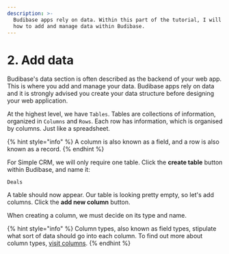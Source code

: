 ```yaml
---
description: >-
  Budibase apps rely on data. Within this part of the tutorial, I will show you
  how to add and manage data within Budibase.
---
```


# 2. Add data

Budibase's data section is often described as the backend of your web app. This is where you add and manage your data. Budibase apps rely on data and it is strongly advised you create your data structure before designing your web application. 

At the highest level, we have `Tables`. Tables are collections of information, organized in `Columns` and `Rows`. Each row has information, which is organised by columns. Just like a spreadsheet.

{% hint style="info" %}
A column is also known as a field, and a row is also known as a record.
{% endhint %}

For Simple CRM, we will only require one table. Click the **create table** button within Budibase, and name it:

`Deals`

A table should now appear. Our table is looking pretty empty, so let's add columns. Click the **add new column** button. 

When creating a column, we must decide on its type and name. 

{% hint style="info" %}
Column types, also known as field types, stipulate what sort of data should go into each column. To find out more about column types, [visit columns](../data/tables/columns.md).
{% endhint %}

